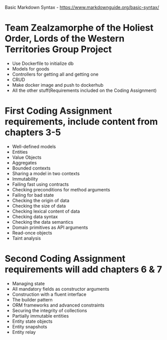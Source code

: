 Basic Markdown Syntax - https://www.markdownguide.org/basic-syntax/

# Team Zealzamorphe of the Holiest Order, Lords of the Western Territories Group Project
 
- Use Dockerfile to initialize db
- Models for goods
- Controllers for getting all and getting one
- CRUD
- Make docker image and push to dockerhub
- All the other stuff(Requirements included on the Coding Assignment)

# First Coding Assignment requirements, include content from chapters 3-5
 - Well-defined models
 - Entities
 - Value Objects
 - Aggregates
 - Bounded contexts
 - Sharing a model in two contexts
 - Immutability
 - Failing fast using contracts
 - Checking preconditions for method arguments
 - Failing for bad state
 - Checking the origin of data
 - Checking the size of data
 - Checking lexical content of data
 - Checking data syntax
 - Checking the data semantics
 - Domain primitives as API arguments
 - Read-once objects
 - Taint analysis
# Second Coding Assignment requirements will add chapters 6 & 7
 - Managing state
 - All mandatory fields as constructor arguments
 - Construction with a fluent interface
 - The builder pattern
 - ORM frameworks and advanced constraints
 - Securing the integrity of collections
 - Partially immutable entities
 - Entity state objects
 - Entity snapshots
 - Entity relay
